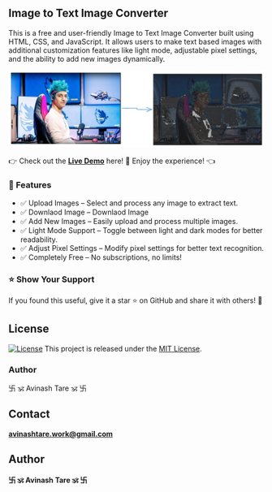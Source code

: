 ## Image to Text Image Converter

This is a free and user-friendly Image to Text Image Converter built using HTML, CSS, and JavaScript. It allows users to make text based images with additional customization features like light mode, adjustable pixel settings, and the ability to add new images dynamically.

![demo image](./demo.png)

👉 Check out the **[Live Demo](https://avinashtare.github.io/-Image-to-Text-Image-Converter/)** here! 🚀 Enjoy the experience! 👈

### 🌟 Features

- ✅ Upload Images – Select and process any image to extract text.
- ✅ Downlaod Image – Downlaod Image
- ✅ Add New Images – Easily upload and process multiple images.
- ✅ Light Mode Support – Toggle between light and dark modes for better readability.
- ✅ Adjust Pixel Settings – Modify pixel settings for better text recognition.
- ✅ Completely Free – No subscriptions, no limits!

### ⭐ Show Your Support

If you found this useful, give it a star ⭐ on GitHub and share it with others! 🚀

## License

[![License](https://img.shields.io/badge/License-MIT-blue.svg)](https://opensource.org/licenses/MIT)
This project is released under the [MIT License](LICENSE).

### Author

卐 🕉 Avinash Tare 🕉 卐

## Contact

**[avinashtare.work@gmail.com](mailto:avinashtare.work@gmail.com)**

## Author

**卐 🕉 Avinash Tare 🕉 卐**

